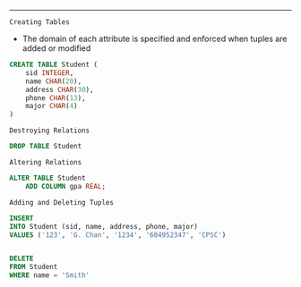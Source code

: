 ***
`Creating Tables`
* The domain of each attribute is specified and enforced when tuples are added or modified
```sql
CREATE TABLE Student (
	sid INTEGER,
	name CHAR(20),
	address CHAR(30),
	phone CHAR(13), 
	major CHAR(4)
)
```

`Destroying Relations`
```sql
DROP TABLE Student
```

`Altering Relations`
```sql
ALTER TABLE Student
	ADD COLUMN gpa REAL;
```

`Adding and Deleting Tuples`
```sql
INSERT
INTO Student (sid, name, address, phone, major)
VALUES ('123', 'G. Chan', '1234', '604952347', 'CPSC')


DELETE
FROM Student
WHERE name = 'Smith'
```

